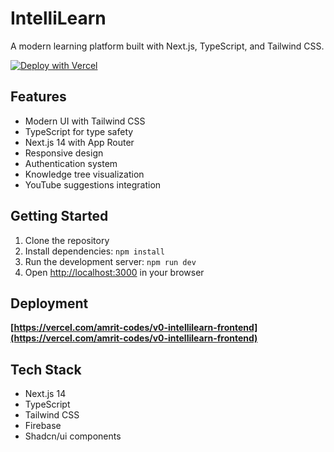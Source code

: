 # IntelliLearn

A modern learning platform built with Next.js, TypeScript, and Tailwind CSS.

[![Deploy with Vercel](https://vercel.com/button)](https://vercel.com/new/clone?repository-url=https%3A%2F%2Fgithub.com%2Famrit-codes%2Fv0-intellilearn-frontend)

## Features

- Modern UI with Tailwind CSS
- TypeScript for type safety
- Next.js 14 with App Router
- Responsive design
- Authentication system
- Knowledge tree visualization
- YouTube suggestions integration

## Getting Started

1. Clone the repository
2. Install dependencies: `npm install`
3. Run the development server: `npm run dev`
4. Open [http://localhost:3000](http://localhost:3000) in your browser

## Deployment

**[https://vercel.com/amrit-codes/v0-intellilearn-frontend](https://vercel.com/amrit-codes/v0-intellilearn-frontend)**

## Tech Stack

- Next.js 14
- TypeScript
- Tailwind CSS
- Firebase
- Shadcn/ui components